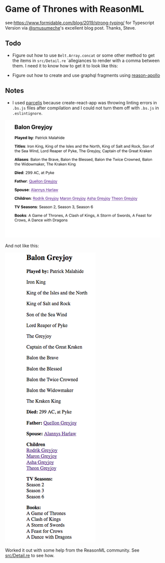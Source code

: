 # Game of Thrones with ReasonML

see:<https://www.formidable.com/blog/2019/strong-typing/> for Typescript Version via [@smusumeche](https://twitter.com/smusumeche)'s excellent blog post. Thanks, Steve.

## Todo

- Figure out how to use `Belt.Array.concat` or some other method to get the items in `src/Detail.re` `allegiances to render with a comma between them. I need it to know how to get it to look like this:

- Figure out how to create and use graphql fragments using [reason-apollo](https://github.com/apollographql/reason-apollo)

## Notes

- I used [parceljs](https://github.com/parcel-bundler/parcel#readme) because create-react-app was throwing linting errors in `.bs.js` files after compilation and I could not turn them off with `.bs.js` in `.eslintignore`.

![ui-sample](./readme/balongreyjoy.png)

And not like this:

![ui-sample-bad](./readme/balongreyjoybad.png)

Worked it out with some help from the ReasonML community. See [src/Detail.re](./src/Detail.re) to see how.
